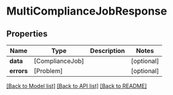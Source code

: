 # MultiComplianceJobResponse

## Properties
Name | Type | Description | Notes
------------ | ------------- | ------------- | -------------
**data** | [ComplianceJob] |  | [optional] 
**errors** | [Problem] |  | [optional] 

[[Back to Model list]](../README.md#documentation-for-models) [[Back to API list]](../README.md#documentation-for-api-endpoints) [[Back to README]](../README.md)


